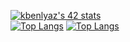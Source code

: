 <a href="https://github.com/oakoudad/badge42"><img src="https://badge.mediaplus.ma/colorfulwaves/kbenlyaz" alt="kbenlyaz's 42 stats" /></a>
<br>
[![Top Langs](https://github-readme-stats.vercel.app/api/top-langs/?username=benlyazid)](https://github.com/benlyazid/)
[![Top Langs](https://github-readme-stats.vercel.app/api/top-langs/?username=anuraghazra&layout=compact)](https://github.com/anuraghazra/github-readme-stats)
